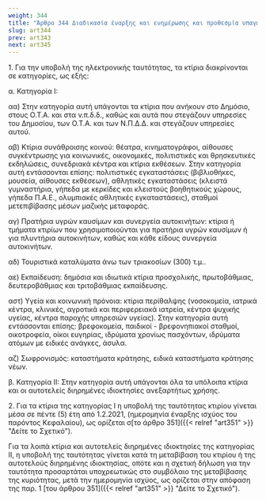 ```yaml
---
weight: 344
title: "Άρθρο 344 Διαδικασία έναρξης και ενημέρωσης και προθεσμία υπαγωγής"
slug: art344
prev: art343
next: art345
---
```


1\. Για την υποβολή της ηλεκτρονικής ταυτότητας, τα κτίρια διακρίνονται σε κατηγορίες, ως εξής:

α. Κατηγορία Ι:

αα) Στην κατηγορία αυτή υπάγονται τα κτίρια που ανήκουν στο Δημόσιο, στους Ο.Τ.Α. και στα ν.π.δ.δ., καθώς και αυτά που στεγάζουν υπηρεσίες του Δημοσίου, των Ο.Τ.Α. και των Ν.Π.Δ.Δ. και στεγάζουν υπηρεσίες αυτού.

αβ) Κτίρια συνάθροισης κοινού: θέατρα, κινηματογράφοι, αίθουσες συγκέντρωσης για κοινωνικές, οικονομικές, πολιτιστικές και θρησκευτικές εκδηλώσεις, συνεδριακά κέντρα και κτίρια εκθέσεων. Στην κατηγορία αυτή εντάσσονται επίσης: πολιτιστικές εγκαταστάσεις (βιβλιοθήκες, μουσεία, αίθουσες εκθέσεων), αθλητικές εγκαταστάσεις (κλειστά γυμναστήρια, γήπεδα με κερκίδες και κλειστούς βοηθητικούς χώρους, γήπεδα Π.Α.Ε., ολυμπιακές αθλητικές εγκαταστάσεις), σταθμοί μετεπιβίβασης μέσων μαζικής μεταφοράς.

αγ) Πρατήρια υγρών καυσίμων και συνεργεία αυτοκινήτων: κτίρια ή τμήματα κτιρίων που χρησιμοποιούνται για πρατήρια υγρών καυσίμων ή για πλυντήρια αυτοκινήτων, καθώς και κάθε είδους συνεργεία αυτοκινήτων.

αδ) Τουριστικά καταλύματα άνω των τριακοσίων (300) τ.μ..

αε) Εκπαίδευση: δημόσια και ιδιωτικά κτίρια προσχολικής, πρωτοβάθμιας, δευτεροβάθμιας και τριτοβάθμιας εκπαίδευσης.

αστ) Υγεία και κοινωνική πρόνοια: κτίρια περίθαλψης (νοσοκομεία, ιατρικά κέντρα, κλινικές, αγροτικά και περιφερειακά ιατρεία, κέντρα ψυχικής υγείας, κέντρα παροχής υπηρεσιών υγείας). Στην κατηγορία αυτή εντάσσονται επίσης: βρεφοκομεία, παιδικοί - βρεφονηπιακοί σταθμοί, οικοτροφεία, οίκοι ευγηρίας, ιδρύματα χρονίως πασχόντων, ιδρύματα ατόμων με ειδικές ανάγκες, άσυλα.

αζ) Σωφρονισμός: καταστήματα κράτησης, ειδικά καταστήματα κράτησης νέων.

β. Κατηγορία II: Στην κατηγορία αυτή υπάγονται όλα τα υπόλοιπα κτίρια και οι αυτοτελείς διηρημένες ιδιοκτησίες ανεξαρτήτως χρήσης.

2\. Για τα κτίρια της κατηγορίας Ι η υποβολή της ταυτότητας κτιρίου γίνεται μέσα σε πέντε (5) έτη από 1.2.2021, (ημερομηνία έναρξης ισχύος του παρόντος Κεφαλαίου), ως ορίζεται σ[το άρθρο 351]({{< relref "art351" >}} "Δείτε το Σχετικό").

Για τα λοιπά κτίρια και αυτοτελείς διηρημένες ιδιοκτησίες της κατηγορίας II, η υποβολή της ταυτότητας γίνεται κατά τη μεταβίβαση του κτιρίου ή της αυτοτελούς διηρημένης ιδιοκτησίας, οπότε και η σχετική δήλωση για την ταυτότητα προσαρτάται υποχρεωτικώς στο συμβόλαιο της μεταβίβασης της κυριότητας, μετά την ημερομηνία ισχύος, ως ορίζεται στην απόφαση της παρ. 1 [του άρθρου 351]({{< relref "art351" >}} "Δείτε το Σχετικό").


